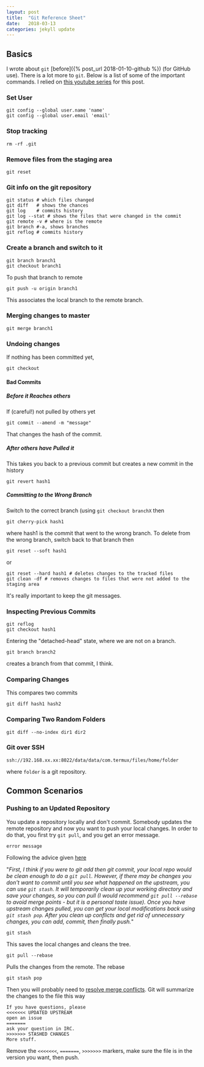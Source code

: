 ```yaml
---
layout: post
title:  "Git Reference Sheet"
date:   2018-03-13
categories: jekyll update
---
```


## Basics
I wrote about `git` [before]({% post_url 2018-01-10-github %}) (for GitHub use). There is a lot more to `git`. Below is a list of some of the important commands. I relied on [this youtube series](https://www.youtube.com/watch?v=HVsySz-h9r4&list=PL-osiE80TeTuRUfjRe54Eea17-YfnOOAx) for this post.

### Set User
```
git config --global user.name 'name'
git config --global user.email 'email'
```

### Stop tracking
```
rm -rf .git
```

### Remove files from the staging area
```
git reset
```

### Git info on the git repository
```
git status # which files changed
git diff   # shows the chances
git log    # commits history
git log --stat # shows the files that were changed in the commit
git remote -v # where is the remote
git branch #-a, shows branches
git reflog # commits history
```

### Create a branch and switch to it
```
git branch branch1
git checkout branch1
```
To push that branch to remote
```
git push -u origin branch1
```
This associates the local branch to the remote branch.

### Merging changes to master
```
git merge branch1
```
### Undoing changes
If nothing has been committed yet,
```
git checkout
```
#### Bad Commits

##### Before it Reaches others

If (careful!) not pulled by others yet
```
git commit --amend -m "message"
```
That changes the hash of the commit. 

##### After others have Pulled it
This takes you back to a previous commit but creates a new commit in the history
```
git revert hash1
```

##### Committing to the Wrong Branch
Switch to the correct branch (using `git checkout branchX` then
```
git cherry-pick hash1
```
where hash1 is the commit that went to the wrong branch. To delete from the wrong branch, switch back to that branch then
```
git reset --soft hash1
```
or
```
git reset --hard hash1 # deletes changes to the tracked files
git clean -df # removes changes to files that were not added to the staging area
```
It's really important to keep the git messages.

### Inspecting Previous Commits
```
git reflog
git checkout hash1
```
Entering the "detached-head" state, where we are not on a branch.
```
git branch branch2
```
creates a branch from that commit, I think.

### Comparing Changes
This compares two commits
```
git diff hash1 hash2
```
### Comparing Two Random Folders
```
git diff --no-index dir1 dir2
```

### Git over SSH

```
ssh://192.168.xx.xx:8022/data/data/com.termux/files/home/folder
```
where `folder` is a git repository.

## Common Scenarios

### Pushing to an Updated Repository
You update a repository locally and don't commit. Somebody updates the remote repository and now you want to push your local changes. In order to do that, you first try `git pull`, and you get an error message.
```
error message
```

Following the advice given [here](https://stackoverflow.com/questions/6769644/git-telling-me-to-pull-then-commit-then-pull#6769660)

"*First, I think if you were to git add then git commit, your local repo would be clean enough to do a `git pull`.
However, if there may be changes you don't want to commit until you see what happened on the upstream, you can use `git stash`. It will temporarily clean up your working directory and save your changes, so you can pull (I would recommend `git pull --rebase` to avoid merge points - but it is a personal taste issue). Once you have upstream changes pulled, you can get your local modifications back using `git stash pop`. After you clean up conflicts and get rid of unnecessary changes, you can add, commit, then finally push.*"

```
git stash
```
This saves the local changes and cleans the tree. 
```
git pull --rebase 
```
Pulls the changes from the remote. The rebase
```
git stash pop
```
Then you will probably need to [resolve merge conflicts](https://help.github.com/en/articles/resolving-a-merge-conflict-using-the-command-line). Git will summarize the changes to the file this way
```
If you have questions, please
<<<<<<< UPDATED UPSTREAM
open an issue
=======
ask your question in IRC.
>>>>>>> STASHED CHANGES
More stuff.
```
Remove the `<<<<<<<`, `=======`, `>>>>>>>` markers, make sure the file is in the version you want, then push.